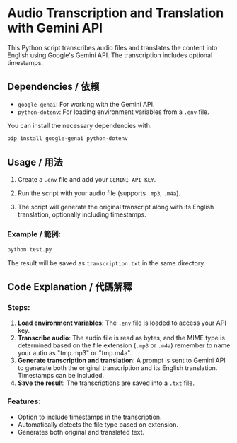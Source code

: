 # Audio Transcription and Translation with Gemini API

This Python script transcribes audio files and translates the content into English using Google's Gemini API. The transcription includes optional timestamps.

## Dependencies / 依賴

- `google-genai`: For working with the Gemini API.
- `python-dotenv`: For loading environment variables from a `.env` file.

You can install the necessary dependencies with:

```bash
pip install google-genai python-dotenv
```

## Usage / 用法

1. Create a `.env` file and add your `GEMINI_API_KEY`.

2. Run the script with your audio file (supports `.mp3`, `.m4a`).

3. The script will generate the original transcript along with its English translation, optionally including timestamps.

### Example / 範例:

```bash
python test.py
```

The result will be saved as `transcription.txt` in the same directory.

## Code Explanation / 代碼解釋

### Steps:
1. **Load environment variables**: The `.env` file is loaded to access your API key.
2. **Transcribe audio**: The audio file is read as bytes, and the MIME type is determined based on the file extension (`.mp3` or `.m4a`) remember to name your autio as "tmp.mp3" or "tmp.m4a".
3. **Generate transcription and translation**: A prompt is sent to Gemini API to generate both the original transcription and its English translation. Timestamps can be included.
4. **Save the result**: The transcriptions are saved into a `.txt` file.

### Features:
- Option to include timestamps in the transcription.
- Automatically detects the file type based on extension.
- Generates both original and translated text.
